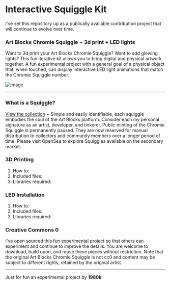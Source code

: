 # Interactive Squiggle Kit

I've set this repository up as a publically available contribution project that will continue to evolve over time.

### Art Blocks Chromie Squiggle ~ 3d print + LED lights

Want to 3d print your Art Blocks Chromie Squiggle? Want to add glowing lights? This fun iterative kit allows you to bring digital and physical artwork together. A fun experimental project with a general goal of a physical object that, when touched, can display interactive LED light animations that match the Chromie Squiggle number.

![image](https://pbs.twimg.com/media/F6av1lSaUAAn9eo?format=jpg&name=large)

-------------

### What is a Squiggle?

[View the collection](hhttps://www.artblocks.io/collections/curated/projects/0x059edd72cd353df5106d2b9cc5ab83a52287ac3a/0) ~ 
Simple and easily identifiable, each squiggle embodies the soul of the Art Blocks platform. Consider each my personal signature as an artist, developer, and tinkerer. Public minting of the Chromie Squiggle is permanently paused. They are now reserved for manual distribution to collectors and community members over a longer period of time. Please visit OpenSea to explore Squiggles available on the secondary market.

### 3D Printing

1. How to:
2. Included files:
3. Libraries required:

### LED Installation

1. How to:
2. Included files:
3. Libraries required:

### Creative Commons 0

I've open sourced this fun experimental project so that others can experiment and continue to improve the details. You are welcome to download, build upon, and reuse these pieces without restriction. Note that the original Art Blocks Chromie Squiggle is not cc0 and content may be subject to different rights, retained by the original artist. 

-------------

Just for fun an experimental project by **1980k**

